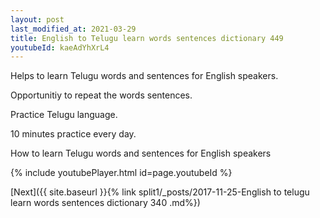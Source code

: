 ```yaml
---
layout: post
last_modified_at: 2021-03-29
title: English to Telugu learn words sentences dictionary 449 
youtubeId: kaeAdYhXrL4
---
```

 
 
Helps to learn Telugu words and sentences for English speakers.

Opportunitiy to repeat the words sentences. 

Practice Telugu language. 
 
10 minutes practice every day. 
 
How to learn Telugu words and sentences for English speakers 
 
{% include youtubePlayer.html id=page.youtubeId %}
 
 
[Next]({{ site.baseurl }}{% link  split1/_posts/2017-11-25-English to telugu learn words sentences dictionary 340 .md%})
 

